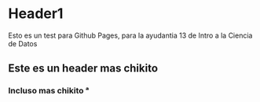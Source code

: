 # Header1

Esto es un test para Github Pages, para la ayudantia 13 de Intro a la Ciencia de Datos

## Este es un header mas chikito

### Incluso mas chikito ᵃ
